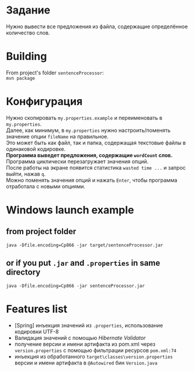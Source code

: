 Задание
=======
Нужно вывести все предложения из файла, содержащие определённое количество слов.

Building
========
From project's folder `sentenceProcessor`:  
`mvn package`

Конфигурация
============
Нужно скопировать `my.properties.example` и переименовать в `my.properties`.  
Далее, как минимум, в `my.properties` нужно настроить/поменять значение опции `fileName` на правильное.  
Это может быть как файл, так и папка, содержащая текстовые файлы в одинаковой кодировке.  
**Программа выведет предложения, содержащие `wordCount` слов.**  
Программа циклически перезагружает значения опций.  
После работы на экране появится статистика `wasted time ...` и запрос выйти, нажав `q`.  
Можно поменять значения опций и нажать `Enter`, чтобы программа отработала с новыми опциями.

Windows launch example
======================
from project folder
-------------------
`java -Dfile.encoding=Cp866 -jar target/sentenceProcessor.jar`

or if you put `.jar` and `.properties` in same directory
--------------------------------------------------------
`java -Dfile.encoding=Cp866 -jar sentenceProcessor.jar`

Features list
=============
* [Spring] инъекция значений из `.properties`, использование кодировки UTF-8
* Валидация значений с помощью *Hibernate Validator*
* получение версии и имени артифакта из pom.xml через `version.properties` с помощью фильтрации ресурсов `pom.xml:74`
* инъекция из обработанного `target\classes\version.properties` версии и имени артифакта в `@Autowired` бин `Version.java`